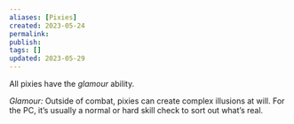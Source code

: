 ```yaml
---
aliases: [Pixies]
created: 2023-05-24
permalink: 
publish: 
tags: []
updated: 2023-05-29
---
```

All pixies have the *glamour* ability.

*Glamour:* Outside of combat, pixies can create complex illusions at will. For the PC, it’s usually a normal or hard skill check to sort out what’s real.
